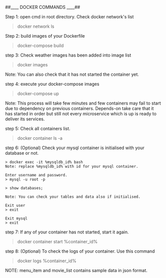 ##____ DOCKER COMMANDS ____##

Step 1:
open cmd in root directory.
Check docker network's list
> docker network ls

Step 2:
build images of your Dockerfile
> docker-compose build

step 3:
Check weather images has been added into image list
> docker images

Note: You can also check that it has not started the container yet.

step 4:
execute your docker-compose images
> docker-compose up

Note: This process will take few minutes and few containers may fail to start due to dependency on previous containers. Depends-on take care that it has started in order but still not every microservice which is up is ready to deliver its services. 

step 5:
Check all containers list.
> docker container ls -a


step 6: (Optional)
Check your mysql container is initialised with your database or not.

    > docker exec -it %mysqldb_id% bash
    Note: replace %mysqldb_id% with id for your mysql container.

    Enter username and password.
    > mysql -u root -p

    > show databases;

    Note: You can check your tables and data also if initialised.

    Exit user
    > exit

    Exit mysql
    > exit

step 7: 
If any of your container has not started, start it again.

> docker container start %container_id%

step 8: (Optional)
To check the logs of your container. Use this command

> docker logs %container_id%


NOTE: menu_item and movie_list contains sample data in json format.